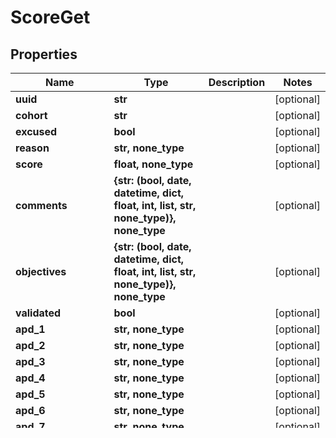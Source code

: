 # ScoreGet


## Properties
Name | Type | Description | Notes
------------ | ------------- | ------------- | -------------
**uuid** | **str** |  | [optional] 
**cohort** | **str** |  | [optional] 
**excused** | **bool** |  | [optional] 
**reason** | **str, none_type** |  | [optional] 
**score** | **float, none_type** |  | [optional] 
**comments** | **{str: (bool, date, datetime, dict, float, int, list, str, none_type)}, none_type** |  | [optional] 
**objectives** | **{str: (bool, date, datetime, dict, float, int, list, str, none_type)}, none_type** |  | [optional] 
**validated** | **bool** |  | [optional] 
**apd_1** | **str, none_type** |  | [optional] 
**apd_2** | **str, none_type** |  | [optional] 
**apd_3** | **str, none_type** |  | [optional] 
**apd_4** | **str, none_type** |  | [optional] 
**apd_5** | **str, none_type** |  | [optional] 
**apd_6** | **str, none_type** |  | [optional] 
**apd_7** | **str, none_type** |  | [optional] 
**apd_8** | **str, none_type** |  | [optional] 
**apd_9** | **str, none_type** |  | [optional] 
**apd_10** | **str, none_type** |  | [optional] 
**apd_11** | **str, none_type** |  | [optional] 
**apd_12** | **str, none_type** |  | [optional] 
**apd_13** | **str, none_type** |  | [optional] 
**apd_14** | **str, none_type** |  | [optional] 
**apd_15** | **str, none_type** |  | [optional] 
**student_presence** | **bool, none_type** |  | [optional] 

[[Back to Model list]](../README.md#documentation-for-models) [[Back to API list]](../README.md#documentation-for-api-endpoints) [[Back to README]](../README.md)



